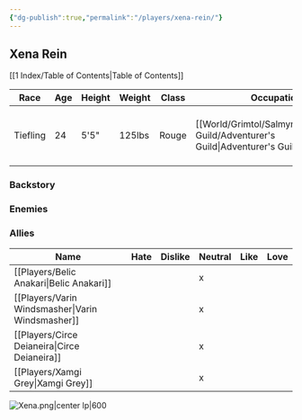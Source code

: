 ```yaml
---
{"dg-publish":true,"permalink":"/players/xena-rein/"}
---
```


## Xena Rein
[[1 Index/Table of Contents\|Table of Contents]]

| Race     | Age | Height | Weight | Class | Occupation             | Allignment      | Pronouns | Gender | Languages                              | God   |
| -------- | --- | ------ | ------ | ----- | ---------------------- | --------------- | -------- | ------ | -------------------------------------- | ----- |
| Tiefling | 24  | 5'5"   | 125lbs | Rouge | [[World/Grimtol/Salmyre/Adventurer's Guild/Adventurer's Guild\|Adventurer's Guild]] | Chaotic Neutral | She/Her  | Female | Common, Thieves' Cant, Infernal, Golin | Chaos |
### Backstory

### Enemies

### Allies
| Name                  | Hate | Dislike | Neutral | Like | Love |
| --------------------- | ---- | ------- | ------- | ---- | ---- |
| [[Players/Belic Anakari\|Belic Anakari]]     |      |         | x       |      |      |
| [[Players/Varin Windsmasher\|Varin Windsmasher]] |      |         | x       |      |      |
| [[Players/Circe Deianeira\|Circe Deianeira]]   |      |         | x       |      |      |
| [[Players/Xamgi Grey\|Xamgi Grey]]        |      |         | x       |      |      |

![Xena.png|center lp|600](/img/user/Z_Templates/Xena.png)